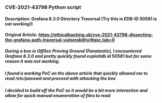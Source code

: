 ### CVE-2021-43798 Python script

#### Description: Grafana 8.3.0 Directory Traversal (Try this is EDB-ID 50581 is not working!)

#### Original Article: https://ethicalhacking.uk/cve-2021-43798-dissecting-the-grafana-path-traversal-vulnerability/#gsc.tab=0

##### During a box in OffSec Proving Ground (Fanatastic), I encountered Grafana 8.3.0 and pretty quickly found exploitdb id 50581 but for some reason it was not working.
##### I found a working PoC on the above article that quickly allowed me to read /etc/passwd and proceed with attacking the box
##### I decided to build off the PoC so it would be a bit more interactive and allow for quick manual enumeration of files to read

